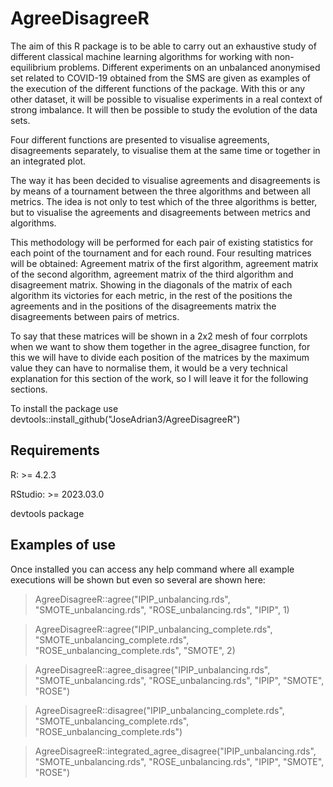 # AgreeDisagreeR
The aim of this R package is to be able to carry out an exhaustive study of different classical machine learning algorithms for working with non-equilibrium problems. 
Different experiments on an unbalanced anonymised set related to COVID-19 obtained from the SMS are given as examples of the execution of the different functions of 
the package. With this or any other dataset, it will be possible to visualise experiments in a real context of strong imbalance. It will then be possible to study the 
evolution of the data sets.

Four different functions are presented to visualise agreements, disagreements separately, to visualise them at the same time or together in an integrated plot.

The way it has been decided to visualise agreements and disagreements is by means of a tournament between the three algorithms and between all metrics. The idea is not
only to test which of the three algorithms is better, but to visualise the agreements and disagreements between metrics and algorithms. 

This methodology will be performed for each pair of existing statistics for each point of the tournament and for each round. Four resulting matrices will be obtained: 
Agreement matrix of the first algorithm, agreement matrix of the second algorithm, agreement matrix of the third algorithm and disagreement matrix. Showing in the 
diagonals of the matrix of each algorithm its victories for each metric, in the rest of the positions the agreements and in the positions of the disagreements matrix 
the disagreements between pairs of metrics.

To say that these matrices will be shown in a 2x2 mesh of four corrplots when we want to show them together in the agree_disagree function, for this we will have to 
divide each position of the matrices by the maximum value they can have to normalise them, it would be a very technical explanation for this section of the work, so I 
will leave it for the following sections.

To install the package use devtools::install_github("JoseAdrian3/AgreeDisagreeR")

## Requirements
R: >= 4.2.3

RStudio: >= 2023.03.0

devtools package

## Examples of use
Once installed you can access any help command where all example executions will be shown but even so several are shown here:

> AgreeDisagreeR::agree("IPIP_unbalancing.rds", "SMOTE_unbalancing.rds", "ROSE_unbalancing.rds", "IPIP", 1)

> AgreeDisagreeR::agree("IPIP_unbalancing_complete.rds", "SMOTE_unbalancing_complete.rds", "ROSE_unbalancing_complete.rds", "SMOTE", 2)

> AgreeDisagreeR::agree_disagree("IPIP_unbalancing.rds", "SMOTE_unbalancing.rds", "ROSE_unbalancing.rds", "IPIP", "SMOTE", "ROSE")

> AgreeDisagreeR::disagree("IPIP_unbalancing_complete.rds", "SMOTE_unbalancing_complete.rds", "ROSE_unbalancing_complete.rds")

> AgreeDisagreeR::integrated_agree_disagree("IPIP_unbalancing.rds", "SMOTE_unbalancing.rds", "ROSE_unbalancing.rds", "IPIP", "SMOTE", "ROSE")

